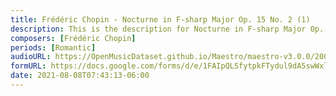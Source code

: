 ```yaml
---
title: Frédéric Chopin - Nocturne in F-sharp Major Op. 15 No. 2 (1)
description: This is the description for Nocturne in F-sharp Major Op. 15 No. 2 by Frédéric Chopin
composers: [Frédéric Chopin]
periods: [Romantic]
audioURL: https://OpenMusicDataset.github.io/Maestro/maestro-v3.0.0/2008/MIDI-Unprocessed_17_R2_2008_01-04_ORIG_MID--AUDIO_17_R2_2008_wav--1.midi
formURL: https://docs.google.com/forms/d/e/1FAIpQLSfytpkFTydul9dA5swWxlgK-KlpYeisCzxkYlRXHk3z7notbQ/viewform
date: 2021-08-08T07:43:13-06:00
---
```

